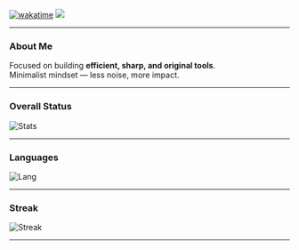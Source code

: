 [![wakatime](https://wakatime.com/badge/user/2958d298-dda5-478a-a46a-582559a6d0c6.svg)](https://wakatime.com/@2958d298-dda5-478a-a46a-582559a6d0c6) 
![](https://komarev.com/ghpvc/?username=LIouche&label=Profile+Views&color=990000&style=flat-square)

---

### About Me
Focused on building **efficient, sharp, and original tools**.  
Minimalist mindset — less noise, more impact.  

---

### Overall Status
![Stats](https://github-readme-stats.vercel.app/api?username=LIouche&show_icons=true&hide_border=true&title_color=990000&icon_color=990000&text_color=c9d1d9&bg_color=0d1117)

---

### Languages
![Lang](https://github-readme-stats.vercel.app/api/top-langs/?username=LIouche&layout=compact&hide_border=true&title_color=990000&text_color=c9d1d9&bg_color=0d1117&hide=javascript,html,css)

---

### Streak
![Streak](https://github-readme-streak-stats.herokuapp.com?user=LIouche&hide_border=true&ring=990000&fire=990000&currStreakLabel=990000&background=0d1117&dates=c9d1d9)

---